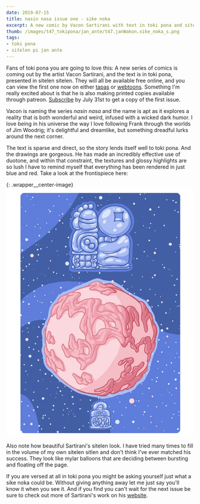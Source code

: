 ```yaml
---
date: 2019-07-15
title: nasin nasa issue one - sike noka
excerpt: A new comic by Vacon Sartirani with text in toki pona and sitelen sitelen
thumb: /images/t47_tokipona/jan_ante/t47.janWakon.sike_noka_s.png
tags:
- toki pona
- sitelen pi jan ante
---
```



Fans of toki pona you are going to love this: A new series of comics is coming out by the artist Vacon Sartirani, and the text is in toki pona, presented in sitelen sitelen.  They will all be available free online, and you can view the first one now on either [tapas](https://tapas.io/series/Nasin-Nasa) or [webtoons](https://www.webtoons.com/en/challenge/nasin-nasa/list?title_no=303628).  Something I'm really excited about is that he is also making printed copies available through patreon.  [Subscribe](https://www.patreon.com/bePatron?utm_source=webtoons&utm_medium=link&utm_campaign=vaconsartirani&u=21118728&redirect_uri=http%3A%2F%2Fm.webtoons.com%2Fchallenge%2FpatreonCallback) by July 31st to get a copy of the first issue.

Vacon is naming the series _nasin nasa_ and the name is apt as it explores a reality that is both wonderful and weird, infused with a wicked dark humor. I love being in his universe the way I love following Frank through the worlds of Jim Woodrig; it's delightful and dreamlike, but something dreadful lurks around the next corner.

The text is sparse and direct, so the story lends itself well to toki pona. And the drawings are gorgeous.  He has made an incredibly effective use of duotone, and within that constraint, the textures and glossy highlights are so lush I have to remind myself that everything has been rendered in just blue and red. Take a look at the frontispiece here:

{: .wrapper__center-image}
![cover artwork'](/images/t47_tokipona/jan_ante/t47.janWakon.sike_noka_l.png)

Also note how beautiful Sartirani's sitelen look. I have tried many times to fill in the volume of my own sitelen sitlen and don't think I've ever matched his success. They look like mylar balloons that are deciding between bursting and floating off the page.

If you are versed at all in toki pona you might be asking yourself just what a sike noka could be.  Without giving anything away let me just say you'll know it when you see it. And if you find you can't wait for the next issue be sure to check out more of Sartirani's work on his [website](http://www.vaconsartirani.com/bio.html).
